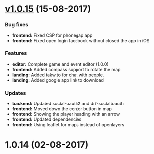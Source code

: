 # [v1.0.15](https://github.com/wadobo/socializa/compare/v1.0.14...v1.0.15) (15-08-2017)

### Bug fixes

* **frontend:** Fixed CSP for phonegap app
* **frontend:** Fixed open login facebook without closed the app in iOS

### Features

* **editor:** Complete game and event editor (1.0.0)
* **frontend:** Added compass support to rotate the map
* **landing:** Added takw.to for chat with people.
* **landing:** Added google app link to download

### Updates

* **backend:** Updated social-oauth2 and drf-socialtoauth
* **frontend:** Moved down the center button in map
* **frontend:** Showing the player heading with an arrow
* **frontend:** Updated dependencies
* **frontend:** Using leaflet for maps instead of openlayers

# 1.0.14 (02-08-2017)

